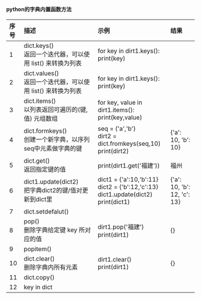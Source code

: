 #### python的字典内置函数方法
| 序号 | 描述 | 示例 | 结果 |
| :-   | :-   | :-   | :-   | 
|1      |dict.keys()<br>返回一个迭代器，可以使用 list() 来转换为列表|for key in dirt1.keys():<br>print(key)       |      |
|2      |dict.values()<br>返回一个迭代器，可以使用 list() 来转换为列表|for key in dirt1.keys():<br>print(key)     |      |
|3      |dict.items()<br>以列表返回可遍历的(键, 值) 元组数组|for key, value in dirt1.items():<br>print(key,value) |      |
|4      |dict.formkeys()<br>创建一个新字典，以序列seq中元素做字典的键|seq = ('a','b')<br>dirt2 = dict.fromkeys(seq,10)<br>print(dirt2)|{'a': 10, 'b': 10}|
|5      |dict.get()<br>返回指定键的值                                                                             |print(dirt1.get('福建'))|福州|
|6      |dict1.update(dict2)<br>把字典dict2的键/值对更新到dict里|dict1 = {'a':10,'b':11}<br>dict2 = {'b':12,'c':13}<br>dict1.update(dict2)<br>print(dict1)|{'a': 10, 'b': 12, 'c': 13}|
|7      |dict.setdefalut()<br>                                                                                    |      |      |
|8      |pop()<br>删除字典给定键 key 所对应的值                                                                   |dirt1.pop('福建')<br>print(dirt1)|{}|
|9      |popitem()<br>                                                                                            |      |      |
|10     |dict.clear()<br>删除字典内所有元素                                                                       |dirt1.clear()<br>print(dirt1)      |{}|
|11     |dict.copy()<br>                                                                                          |      |      |
|12     |key in dict<br>  
